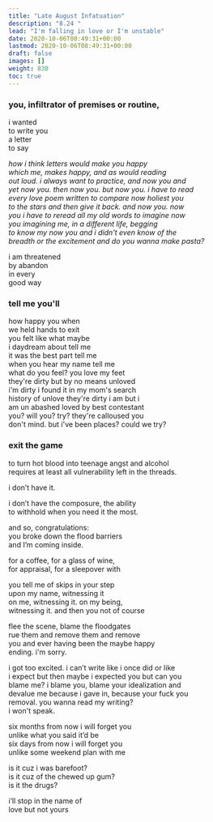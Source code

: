 ```yaml
---
title: "Late August Infatuation"
description: "8.24 "
lead: "I'm falling in love or I'm unstable"
date: 2020-10-06T08:49:31+00:00
lastmod: 2020-10-06T08:49:31+00:00
draft: false
images: []
weight: 830
toc: true
---
```


### you, infiltrator of premises or routine,

i wanted     
to write you   
a letter  
to say  

_how i think letters would make you happy  
which me, makes happy, and as would reading  
out loud. i always want to practice, and now you and  
yet now you. then now you. but now you. i have to read  
every love poem written to compare now holiest you  
to the stars  and then give it back. and now you. now  
you i have to reread all my old words to imagine now   
you imagining me, in a different life, begging   
to know my now you and i didn't even know of the    
breadth or the excitement and do you wanna make pasta?_   

i am threatened  
by abandon  
in every  
good way  


### tell me you'll

how happy you when  
 we held hands to exit  
you felt like what maybe  
i daydream about tell me  
it was the best part tell me  
when you hear my name tell me  
what do you feel? you love my feet  
they're dirty but by no means unloved  
i'm dirty i found it in my mom's search   
history of unlove they're dirty i am but i   
am un abashed loved by best contestant  
you? will you? try? they're calloused you  
don't mind. but i've been places? could we try?

### exit the game
to turn hot blood into teenage angst and  alcohol  
requires at least all vulnerability left in the threads.  

i don’t have it.   

i don’t have the composure, the ability  
to withhold when you need it the most.  

and so, congratulations:  
you broke down the flood barriers  
and I’m coming inside.  

for a coffee, for a glass of wine,   
for appraisal, for a sleepover with   

you tell me of skips in your step  
upon my name, witnessing it  
on me, witnessing it. on my being,  
witnessing it. and then you not of course 

flee the scene, blame the floodgates  
rue them and remove them and remove   
you and ever having been the maybe happy  
ending. i'm sorry.   

i got too excited. i can’t write like i once did or like     
i expect but then maybe i expected you but can you   
blame me? i blame you, blame your idealization and   
devalue me because i gave in, because your fuck you  
removal. you wanna read my writing?  
i won't speak.  

six months from now i will forget you  
unlike what you said it’d be   
six days from now i will forget you   
unlike some weekend plan with me     

is it cuz i was barefoot?  
is it cuz of the chewed up gum?  
is it the drugs?  

i’ll stop in the name of   
love but not yours